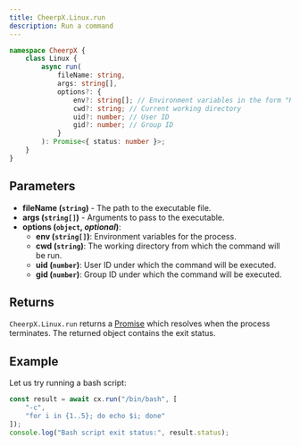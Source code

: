 ```yaml
---
title: CheerpX.Linux.run
description: Run a command
---
```


```ts
namespace CheerpX {
	class Linux {
		async run(
			fileName: string,
			args: string[],
			options?: {
				env?: string[]; // Environment variables in the form "KEY=VALUE"
				cwd?: string; // Current working directory
				uid?: number; // User ID
				gid?: number; // Group ID
			}
		): Promise<{ status: number }>;
	}
}
```

## Parameters

- **fileName (`string`)** - The path to the executable file.
- **args (`string[]`)** - Arguments to pass to the executable.
- **options (`object`, _optional_)**:
  - **env (`string[]`)**: Environment variables for the process.
  - **cwd (`string`)**: The working directory from which the command will be run.
  - **uid (`number`)**: User ID under which the command will be executed.
  - **gid (`number`)**: Group ID under which the command will be executed.

## Returns

`CheerpX.Linux.run` returns a [Promise] which resolves when the process terminates. The returned object contains the exit status.

## Example

Let us try running a bash script:

```js
const result = await cx.run("/bin/bash", [
	"-c",
	"for i in {1..5}; do echo $i; done"
]);
console.log("Bash script exit status:", result.status);
```

[Promise]: https://developer.mozilla.org/en-US/docs/Web/JavaScript/Reference/Global_Objects/Promise
